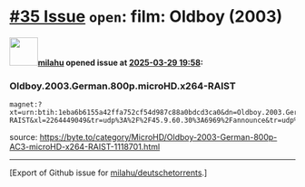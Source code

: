 # [\#35 Issue](https://github.com/milahu/deutschetorrents/issues/35) `open`: film: Oldboy (2003)

#### <img src="https://avatars.githubusercontent.com/u/12958815?v=4" width="50">[milahu](https://github.com/milahu) opened issue at [2025-03-29 19:58](https://github.com/milahu/deutschetorrents/issues/35):

### Oldboy.2003.German.800p.microHD.x264-RAIST

    magnet:?xt=urn:btih:1eba6b6155a42ffa752cf54d987c88a0bdcd3ca0&dn=Oldboy.2003.German.800p.microHD.x264-RAIST&xl=2264449049&tr=udp%3A%2F%2F45.9.60.30%3A6969%2Fannounce&tr=udp%3A%2F%2F142.132.183.104%3A6969%2Fannounce&tr=udp%3A%2F%2F185.216.179.62%3A25%2Fannounce&tr=udp%3A%2F%2F93.158.213.92%3A1337%2Fannounce&tr=udp%3A%2F%2F5.255.124.190%3A6969%2Fannounce&piece_size=4194304                                    

source:
<https://byte.to/category/MicroHD/Oldboy-2003-German-800p-AC3-microHD-x264-RAIST-1118701.html>

------------------------------------------------------------------------

\[Export of Github issue for
[milahu/deutschetorrents](https://github.com/milahu/deutschetorrents).\]

